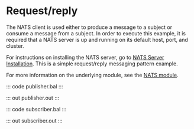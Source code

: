 # Request/reply

The NATS client is used either to produce a message to a subject or consume a message from a subject. In order to execute this example, it is required that a NATS server is up and running on its default host, port, and cluster.

For instructions on installing the NATS server, go to [NATS Server Installation](https://docs.nats.io/nats-server/installation). This is a simple request/reply messaging pattern example.

For more information on the underlying module, see the [NATS module](https://lib.ballerina.io/ballerinax/nats/latest).

::: code publisher.bal :::

::: out publisher.out :::

::: code subscriber.bal :::

::: out subscriber.out :::